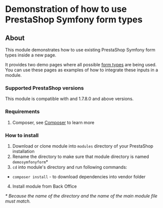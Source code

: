 # Demonstration of how to use PrestaShop Symfony form types

## About

This module demonstrates how to use existing PrestaShop Symfony form types inside a new page.

It provides two demo pages where all possible [form types](https://symfony.com/doc/current/reference/forms/types.html)
are being used. You can use these pages as examples of how to integrate these inputs in a module.

### Supported PrestaShop versions

This module is compatible with and 1.7.8.0 and above versions.
 
### Requirements
 
1. Composer, see [Composer](https://getcomposer.org/) to learn more
 
### How to install
 
1. Download or clone module into `modules` directory of your PrestaShop installation
2. Rename the directory to make sure that module directory is named `demosymfonyform`*
3. `cd` into module's directory and run following commands:
  - `composer install` - to download dependencies into vendor folder
4. Install module from Back Office
 
_* Because the name of the directory and the name of the main module file must match._
 

